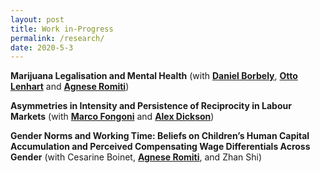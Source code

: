 ```yaml
---
layout: post
title: Work in-Progress
permalink: /research/
date: 2020-5-3
---
```


**Marijuana Legalisation and Mental Health** (with **[Daniel Borbely](https://sites.google.com/view/danielborbely/home)**, **[Otto Lenhart](https://ottolenhart.com/about-2/)** and **[Agnese Romiti](https://sites.google.com/view/agneseromiti/home)**)

**Asymmetries in Intensity and Persistence of Reciprocity in Labour Markets** (with **[Marco Fongoni](https://sites.google.com/site/marcofongoni/home)** and **[Alex Dickson](https://www.strath.ac.uk/staff/dicksonalexdr/)**) 

**Gender Norms and Working Time: Beliefs on Children’s Human Capital
Accumulation and Perceived Compensating Wage Differentials Across Gender** (with Cesarine Boinet, **[Agnese Romiti](https://sites.google.com/view/agneseromiti/home)**, and Zhan Shi)

<!-- **The Impact of Diversity in High School on Assortative Mating** (with **[Joel Han](https://www.joelkyhan.com/)**) -->